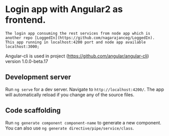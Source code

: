 # Login app with Angular2 as frontend.

	The login app consuming the rest services from node app which is another repo [LoggedIn](https://github.com/nagarajanceg/LoggedIn).
	This app running in localhost:4200 port and node app available localhost:3000;

Angular-cli is used in project (https://github.com/angular/angular-cli) version 1.0.0-beta.17

## Development server
Run `ng serve` for a dev server. Navigate to `http://localhost:4200/`. The app will automatically reload if you change any of the source files.

## Code scaffolding
Run `ng generate component component-name` to generate a new component. You can also use `ng generate directive/pipe/service/class`.




